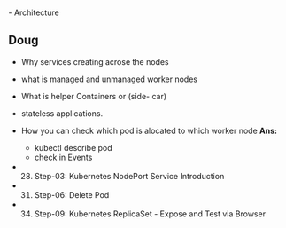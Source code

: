 <p align="center">
    <img src="" />
</p>
- Architecture

## Doug

- Why services creating acrose the nodes
- what is managed and unmanaged worker nodes
- What is helper Containers or (side- car) 
- stateless applications.
- How you can check which pod is alocated to which worker node 
**Ans:**
  - kubectl describe pod <pod-name>
  - check in Events 
  

- 28. Step-03: Kubernetes NodePort Service Introduction
- 31. Step-06: Delete Pod
- 34. Step-09: Kubernetes ReplicaSet - Expose and Test via Browser


